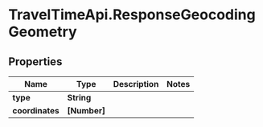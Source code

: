 # TravelTimeApi.ResponseGeocodingGeometry

## Properties

Name | Type | Description | Notes
------------ | ------------- | ------------- | -------------
**type** | **String** |  | 
**coordinates** | **[Number]** |  | 


